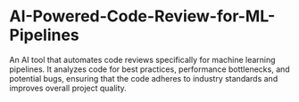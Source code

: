 # AI-Powered-Code-Review-for-ML-Pipelines
An AI tool that automates code reviews specifically for machine learning pipelines. It analyzes code for best practices, performance bottlenecks, and potential bugs, ensuring that the code adheres to industry standards and improves overall project quality.
